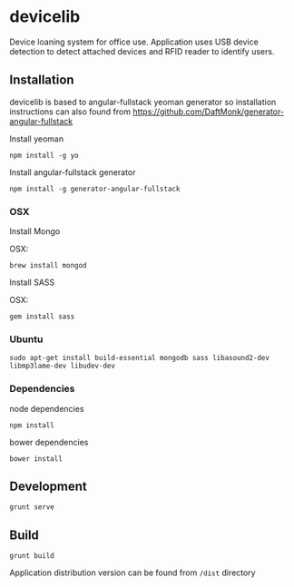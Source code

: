 # devicelib

Device loaning system for office use.
Application uses USB device detection to detect attached devices and RFID reader to identify users.

## Installation
devicelib is based to angular-fullstack yeoman generator so installation instructions can also found from https://github.com/DaftMonk/generator-angular-fullstack
  
  Install yeoman
```
npm install -g yo
```

  Install angular-fullstack generator
```  
npm install -g generator-angular-fullstack
```

### OSX
  Install Mongo

OSX:  
```
brew install mongod
```

Install SASS
  
  OSX:
```  
gem install sass
```


### Ubuntu

```
sudo apt-get install build-essential mongodb sass libasound2-dev libmp3lame-dev libudev-dev
```

### Dependencies

  node dependencies
```  
npm install
```

  bower dependencies
```  
bower install
```

## Development

```
grunt serve
```

## Build
```
grunt build
```
Application distribution version can be found from ```/dist``` directory
